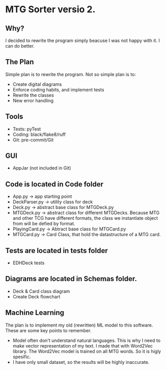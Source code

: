 # MTG Sorter versio 2.

## Why?
I decided to rewrite the program simply beacuse I was not happy with it. I can do better.

## The Plan
Simple plan is to rewrite the program.
Not so simple plan is to:
- Create digital diagrams
- Enforce coding habits, and implement tests
- Rewrite the classes
- New error handling

## Tools
- Tests: pyTest
- Coding: black/flake8/ruff
- Git: pre-commit/Git

## GUI
- AppJar (not included in Git)

## Code is located in Code folder
- App.py -> app starting point
- DeckParser.py -> utility class for deck
- Deck.py -> abstract base class for MTGDeck.py
- MTGDeck.py -> abstract class for different MTGDecks. Because MTG and other TCG have different formats, the class we instantiate object from will be defied by format.
- PlayingCard.py -> Abtract base class for MTGCard.py
- MTGCard.py -> Card Class, that hold the datastructure of a MTG card.

## Tests are located in tests folder
- EDHDeck tests

## Diagrams are located in Schemas folder.
- Deck & Card class diagram
- Create Deck flowchart

## Machine Learning
The plan is to implement my old (rewritten) ML model to this software.
These are some key points to remember.
- Model often don't understand natural languages. This is why I need to make vector representation of my text. I made that with Word2Vec library. The Word2Vec model is trained on all MTG words. So it is higly spesific.
- I have only small dataset, so the results will be highly inaccurate.